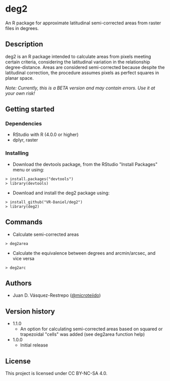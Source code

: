 # deg2

An R package for approximate latitudinal semi-corrected areas from raster files in degrees.

## Description

deg2 is an R package intended to calculate areas from pixels meeting certain criteria, considering the latitudinal variation in the relationship degree-distance. Areas are considered semi-corrected because despite the latitudinal correction, the procedure assumes pixels as perfect squares in planar space.

*Note: Currently, this is a BETA version and may contain errors. Use it at your own risk!*

## Getting started

### Dependencies
* RStudio with R (4.0.0 or higher)
* dplyr, raster

### Installing

* Download the devtools package, from the RStudio "Install Packages" menu or using:
```
> install.packages("devtools")
> library(devtools)
```
* Download and install the deg2 package using:
```
> install_github("VR-Daniel/deg2")
> library(deg2)
```

## Commands

* Calculate semi-corrected areas
```
> deg2area
```
* Calculate the equivalence between degrees and arcmin/arcsec, and vice versa
```
> deg2arc
```

## Authors

* Juan D. Vásquez-Restrepo ([@microteiido](https://twitter.com/microteiido))

## Version history
* 1.1.0
    * An option for calculating semi-corrected areas based on squared or trapezoidal "cells" was added (see deg2area function help)
* 1.0.0
    * Initial release

## License

This project is licensed under CC BY-NC-SA 4.0.